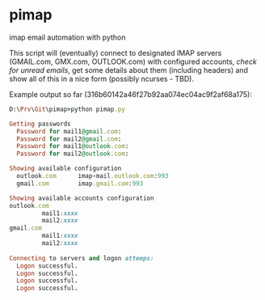 # pimap
imap email automation with python


This script will (eventually) connect to designated IMAP servers (GMAIL.com, GMX.com, OUTLOOK.com) with configured accounts, *check for unread emails*, get some details about them (including headers) and show all of this in a nice form (possibly ncurses - TBD).

Example output so far (316b60142a46f27b92aa074ec04ac9f2af68a175):

```ruby
D:\Prv\Git\pimap>python pimap.py

Getting passwords
  Password for mail1@gmail.com:
  Password for mail2@gmail.com:
  Password for mail1@outlook.com:
  Password for mail2@outlook.com:

Showing available configuration
  outlook.com      imap-mail.outlook.com:993
  gmail.com        imap.gmail.com:993

Showing available accounts configuration
outlook.com
         mail1:xxxx
         mail2:xxxx
gmail.com
         mail1:xxxx
         mail2:xxxx
         
Connecting to servers and logon attemps:       
  Logon successful.
  Logon successful.
  Logon successful.
  Logon successful.
```
